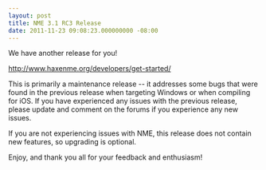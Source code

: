 ```yaml
---
layout: post
title: NME 3.1 RC3 Release
date: 2011-11-23 09:08:23.000000000 -08:00
---
```

We have another release for you!

<a href="http://www.haxenme.org/developers/get-started/">http://www.haxenme.org/developers/get-started/</a>

This is primarily a maintenance release -- it addresses some bugs that were found in the previous release when targeting Windows or when compiling for iOS. If you have experienced any issues with the previous release, please update and comment on the forums if you experience any new issues.

If you are not experiencing issues with NME, this release does not contain new features, so upgrading is optional.

Enjoy, and thank you all for your feedback and enthusiasm!
